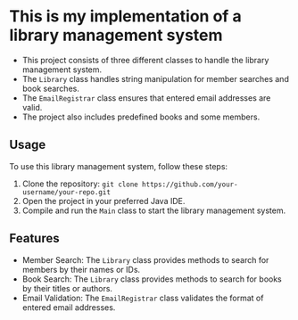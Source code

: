 # This is my implementation of a library management system

- This project consists of three different classes to handle the library management system.
- The `Library` class handles string manipulation for member searches and book searches.
- The `EmailRegistrar` class ensures that entered email addresses are valid.
- The project also includes predefined books and some members.

## Usage

To use this library management system, follow these steps:

1. Clone the repository: `git clone https://github.com/your-username/your-repo.git`
2. Open the project in your preferred Java IDE.
3. Compile and run the `Main` class to start the library management system.

## Features

- Member Search: The `Library` class provides methods to search for members by their names or IDs.
- Book Search: The `Library` class provides methods to search for books by their titles or authors.
- Email Validation: The `EmailRegistrar` class validates the format of entered email addresses.
